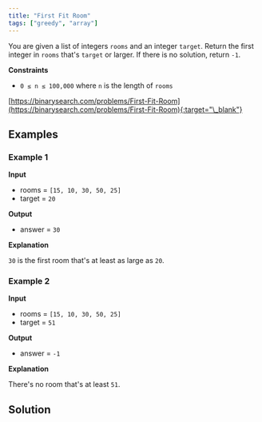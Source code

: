 ```yaml
---
title: "First Fit Room"
tags: ["greedy", "array"]
---
```


You are given a list of integers `rooms` and an integer `target`. Return the first integer in `rooms` that's `target` or larger. If there is no solution, return `-1`.

**Constraints**

- `0 ≤ n ≤ 100,000` where `n` is the length of `rooms`

[https://binarysearch.com/problems/First-Fit-Room](https://binarysearch.com/problems/First-Fit-Room){:target="\_blank"}

## Examples

### Example 1

**Input**

- rooms = `[15, 10, 30, 50, 25]`
- target = `20`

**Output**

- answer = `30`

**Explanation**

`30` is the first room that's at least as large as `20`.

### Example 2

**Input**

- rooms = `[15, 10, 30, 50, 25]`
- target = `51`

**Output**

- answer = `-1`

**Explanation**

There's no room that's at least `51`.

## Solution

<script src="https://gist.github.com/yaeba/16da7be5123724fcf6eccc25581cef5a.js?file=First-Fit-Room.java"></script>
